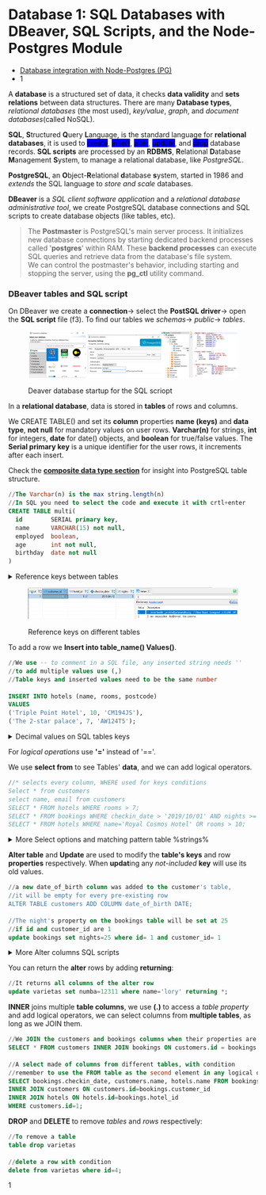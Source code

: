 # Database 1: SQL Databases with DBeaver, SQL Scripts, and the Node-Postgres Module

* [Database integration with Node-Postgres (PG)](./#database-integration-with-node-postgres-1)
* 1

A **database** is a structured set of data, it checks **data validity** and **sets relations** between data structures. There are many **Database types**, _relational databases_ (the most used), _key/value_, _graph_, and _document databases_(called NoSQL).

**SQL**, **S**tructured **Q**uery **L**anguage, is the standard language for **relational databases**, it is used to <mark style="background-color:blue;">create</mark>, <mark style="background-color:blue;">insert</mark>, <mark style="background-color:blue;">alter</mark>, <mark style="background-color:blue;">update</mark>, and <mark style="background-color:blue;">drop</mark> database records.                                                                                                **SQL scripts** are processed by an **RDBMS**, **R**elational **D**atabase **M**anagement **S**ystem, to manage a relational database, like _PostgreSQL_.

**PostgreSQL**, an **O**bject-**R**elational **d**atabase **s**ystem, started in 1986 and _extends_ the SQL language to _store and scale_ databases.

**DBeaver** is a _SQL client software application_ and a _relational database administrative tool_, we create PostgreSQL database connections and SQL scripts to create database objects (like tables, etc).

> The **Postmaster** is PostgreSQL's main server process. It initializes new database connections by starting dedicated backend processes called '**postgres**' within RAM. These **backend processes** can execute SQL queries and retrieve data from the database's file system.
> \
> We can control the postmaster's behavior, including starting and stopping the server, using the **pg\_ctl** utility command.

### DBeaver tables and SQL script&#x20;

On DBeaver we create a **connection**-> select the **PostSQL driver**-> open the **SQL script** file (f3).             To find our tables we _schemas_-> _public_-> _tables_.

<figure><img src="../../.gitbook/assets/Dbeaverstart.png" alt="" width="563"><figcaption><p>Deaver database startup for the SQL scriopt</p></figcaption></figure>

In a **relational database**, data is stored in **tables** of rows and columns.

We CREATE TABLE() and set its **column** properties **name (keys)** and **data type**, **not null** for mandatory values on user rows.                                                                                                                                                       **Varchar(n)** for strings, **int** for integers, **date** for date() objects, and **boolean** for true/false values.                    The **Serial primary key** is a unique identifier for the user rows, it increments after each insert.

Check the [**composite data type section**](sql-table-data-types.md#enum-and-array) for insight into PostgreSQL table structure.

```sql
//The Varchar(n) is the max string.length(n)
//In SQL you need to select the code and execute it with crtl+enter
CREATE TABLE multi(
  id		SERIAL primary key,
  name		VARCHAR(15) not null,
  employed	boolean,
  age		int not null,
  birthday	date not null
)
```

<details>

<summary>Reference keys between tables</summary>

To avoid repeating data between related tables we **reference keys** (also called foreign keys).

We set a **data type** (most of the time ID int) and **reference** another **table** property, the referenced key will contain the entire table row.

```sql
//when selecting/executing multiple scripts, remember to use (;)
CREATE TABLE customers (
  id        SERIAL PRIMARY KEY,
  name      VARCHAR(30) NOT NULL,
  email     VARCHAR(120) NOT NULL,
  address   VARCHAR(120),
  city      VARCHAR(30),
  postcode  VARCHAR(12),
  country   VARCHAR(20)
);

//The customer int ID row == bookings.customer_id
CREATE TABLE bookings (
  id               SERIAL PRIMARY KEY,
  customer_id      INT REFERENCES customers(id),
  hotel_id         INT REFERENCES hotels(id),
  checkin_date     DATE NOT NULL,
  nights           INT NOT NULL
);
```

To **insert** values in a **table** with **referenced keys** we:

```sql
//we are basically creating an expanded row with added column
insert into bookings 
( customer_id, hotel_id, checkin_date, nights) 
values 
( 1, 1, '10/4/2010', 5 )
```

</details>

<figure><img src="../../.gitbook/assets/TableReferenceKeys.png" alt="" width="563"><figcaption><p>Reference keys on different tables</p></figcaption></figure>

To add a row we **Insert into table\_name() Values()**.

```sql
//We use -- to comment in a SQL file, any inserted string needs ''
//to add multiple values use (,)
//Table keys and inserted values need to be the same number

INSERT INTO hotels (name, rooms, postcode)
VALUES 
('Triple Point Hotel', 10, 'CM194JS'),
('The 2-star palace', 7, 'AW124T5');
```

<details>

<summary>Decimal values on SQL tables keys</summary>

SQL tables can store **decimal numbers** using data types like FLOAT, NUMERIC, and DECIMAL.

**NUMERIC** and **DECIMAL** store exact decimal values using the (precision, scale) arguments. Precision defines the max number of digits , while scale defines the number of digits after the decimal point. The maximum representable value is related to 10^(precision - scale).

FLOAT stores decimals values of any length, but the stored value will be approximation in order to save storage data.

```sql
create table decima(
  id	  SERIAL primary key,
  name	  VARCHAR(15) not null,
  age	  NUMERIC(4, 3),
  numero  FLOAT,
  alto    DECIMAL(5, 3),
  mezzo   NUMERIC(3, 3)
)

//The Integer part allowed in the digits will be (precision-scale)
insert into decima (name, age, numero, alto, mezzo) 
       values ('matteo', 1.224, 101.101, 92.292, 0.123)
insert into decima (name, age, numero, alto, mezzo) 
       values ('matteo', 1.2, 101.101, 92.2, 0.1)

//PostSQL overflow errors if
//The integer part overflows even if digits are below the precision value
insert into decima (name, age, numero, alto, mezzo) 
       values ('matteo', 11.2, 101, 92.2, 0.1)
//Same with DECIMAL
insert into decima (name, age, numero, alto, mezzo) 
       values ('matteo', 1.2, 101.101, 923.2, 0.1)
//When precision = scale then the integer can be only 0
insert into decima (name, age, numero, alto, mezzo) 
       values ('matteo', 1.2, 101.101, 92.2, 1.9)
```

</details>

For _logical operations_ use **'='** instead of '=='.

We use **select from** to see Tables' **data**, and we can add logical operators.

```sql
//* selects every column, WHERE used for keys conditions
Select * from customers 
select name, email from customers 
SELECT * FROM hotels WHERE rooms > 7;
SELECT * FROM bookings WHERE checkin_date > '2019/10/01' AND nights >= 2;
SELECT * FROM hotels WHERE name='Royal Cosmos Hotel' OR rooms > 10;
```

<details>

<summary>More Select options and matching pattern table %strings%</summary>

**ORDER** the table rows based on columns.

```sql
//crescent order is the default unless you use DESC
select * from varietas order by anni
select * from varietas order by anni DESC
```

We **Limit** the _number of rows_ selected or their **key values**.

```sql
//We limit the select rows returned
select * from varietas limit 4

//select the rows with id= (1, 3, 5, 6)
select * from varietas where id in (1, 3, 5, 6)

//will work if multiple rows have same column value
select * from varietas where anni in ('22')
```

We select **query** elements by **pattern matching** using **like %**.

```sql
//At the end when matching the first digits of a string
//at the end when matching the last digits of a string
//On both ends when matching any digits inside a string
//doesn't work on int
select * from varietas where name like 'b%'
select * from varietas where name like '%man'
select * from varietas where name like '%in%'
```

</details>

**Alter table** and **Update** are used to modify the **table's keys** and row **properties** respectively.                When **updat**ing any _not-included_ **key** will use its old values.

```sql
//a new date_of_birth column was added to the customer's table,
//it will be empty for every pre-existing row
ALTER TABLE customers ADD COLUMN date_of_birth DATE;

//The night's property on the bookings table will be set at 25 
//if id and customer_id are 1
update bookings set nights=25 where id= 1 and customer_id= 1
```

<details>

<summary>More Alter columns SQL scripts</summary>

**Alter table** can include more table operations, like **drop column**.

```sql
alter table multi drop column employed
```

**Rename** to change the name of the table.

```sql
alter table multi rename to varietas
```

**Rename column** to change a column's name.

```sql
alter table varietas rename column age to anni;
```

We can "**drop**" the **not null** constraint from keys and **change** their **data type**.

```sql
//The key drops or can become mandatory in each INSERT
alter table varietas alter column birthday drop not null/set not null

//Will work only if the previous column elements are convertible
//(int -> Varchar()) will work (varchar() to int) won't
alter table varietas alter column anni type VARCHAR(5)
```

</details>

You can return the **alter** rows by adding **returning**:

```sql
//It returns all columns of the alter row
update varietas set numba=12311 where name='lory' returning *;
```

**INNER** joins multiple **table columns**, we use **(.)** to access a _table property_ and add logical operators, we can select columns from **multiple tables**, as long as we JOIN them.

```sql
//We JOIN the customers and bookings columns when their properties are the same
SELECT * FROM customers INNER JOIN bookings ON customers.id = bookings.customer_id;

//A select made of columns from different tables, with condition
//remember to use the FROM table as the second element in any logical operation
SELECT bookings.checkin_date, customers.name, hotels.name FROM bookings
INNER JOIN customers ON customers.id=bookings.customer_id
INNER JOIN hotels ON hotels.id=bookings.hotel_id
WHERE customers.id=1;
```

**DROP** and **DELETE** to remove _tables_ and _rows_ respectively:

```sql
//To remove a table
table drop varietas

//delete a row with condition
delete from varietas where id=4;                                 
```

1
